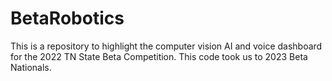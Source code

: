 # BetaRobotics
This is a repository to highlight the computer vision AI and voice dashboard for the 2022 TN State Beta Competition. This code took us to 2023 Beta Nationals.
